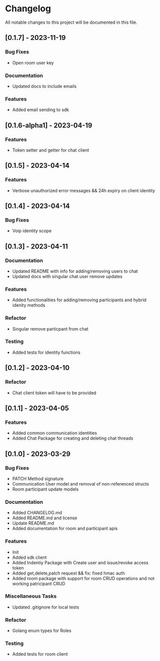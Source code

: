 # Changelog

All notable changes to this project will be documented in this file.

## [0.1.7] - 2023-11-19

### Bug Fixes

- Open room user key

### Documentation

- Updated docs to include emails

### Features

- Added email sending to sdk

## [0.1.6-alpha1] - 2023-04-19

### Features

- Token setter and getter for chat client

## [0.1.5] - 2023-04-14

### Features

- Verbose unauthorized error messages && 24h expiry on client identity

## [0.1.4] - 2023-04-14

### Bug Fixes

- Voip identity scope

## [0.1.3] - 2023-04-11

### Documentation

- Updated README with info for adding/removing users to chat
- Updated docs with singular chat user remove updates

### Features

- Added functionalities for adding/removing participants and hybrid idenity methods

### Refactor

- Singular remove particpant from chat

### Testing

- Added tests for identity functions

## [0.1.2] - 2023-04-10

### Refactor

- Chat client token will have to be provided

## [0.1.1] - 2023-04-05

### Features

- Added common communication identities
- Added Chat Package for creating and deleting chat threads

## [0.1.0] - 2023-03-29

### Bug Fixes

- PATCH Method signature
- Communication User model and removal of non-referenced structs
- Room participant update models

### Documentation

- Added CHANGELOG.md
- Added README.md and license
- Update README.md
- Added documentation for room and participant apis

### Features

- Init
- Added sdk client
- Added Indentiy Package with Create user and issue/revoke access token
- Added get,delete,patch request && fix: fixed hmac auth
- Added room package with support for room CRUD operations and not working patricipant CRUD

### Miscellaneous Tasks

- Updated .gitignore for local tests

### Refactor

- Golang enum types for Roles

### Testing

- Added tests for room client

<!-- generated by git-cliff -->
